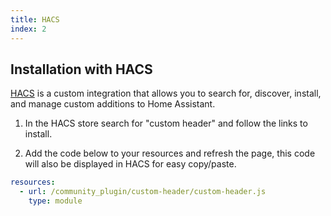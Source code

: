 ```yaml
---
title: HACS
index: 2
---
```


## Installation with HACS

[HACS](https://github.com/custom-components/hacs) is a custom integration that allows you to search for, discover, install, and manage custom additions to Home Assistant.

1. In the HACS store search for "custom header" and follow the links to install.

2. Add the code below to your resources and refresh the page, this code will also be displayed in HACS for easy copy/paste.

```yaml
resources:
  - url: /community_plugin/custom-header/custom-header.js
    type: module
```
